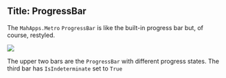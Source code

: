 Title: ProgressBar
---

The `MahApps.Metro` `ProgressBar` is like the built-in progress bar but, of course, restyled.

![]({{site.baseurl}}/images/progressbar.png)

The upper two bars are the `ProgressBar` with different progress states. The third bar has `IsIndeterminate` set to `True`
